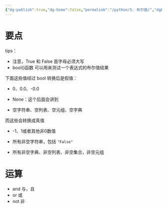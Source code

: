 ```yaml
---
{"dg-publish":true,"dg-home":false,"permalink":"/python/5. 布尔值/","dgPassFrontmatter":true,"created":"2024-10-26T21:13:58.976+08:00","updated":"2024-10-26T23:05:57.954+08:00"}
---
```


# 要点
tips：
- 注意，True 和 False 首字母必须大写
- bool()函数 可以用来测试一个表达式的布尔值结果

下面这些值经过 bool 转换后是假值：

- 0、0.0、-0.0
    
- None：这个后面会讲到
    
- 空字符串、空列表、空元组、空字典
    

而这些会转换成真值

- -1、1或者其他非0数值
    
- 所有非空字符串，包括 `"False"`
    
- 所有非空字典、非空列表、非空集合，非空元组

# 运算

- and       与，且
- or          或
- not        非

